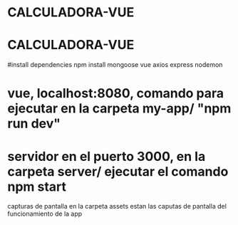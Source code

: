 # CALCULADORA-VUE


# CALCULADORA-VUE


#install dependencies
npm install
mongoose
vue
axios
express
nodemon

#  vue,  localhost:8080, comando para ejecutar en la carpeta my-app/ "npm run dev"
  

# servidor en el puerto 3000, en la carpeta server/ ejecutar el comando npm start 


capturas de pantalla 
en la carpeta assets estan las caputas de pantalla del funcionamiento de la app
